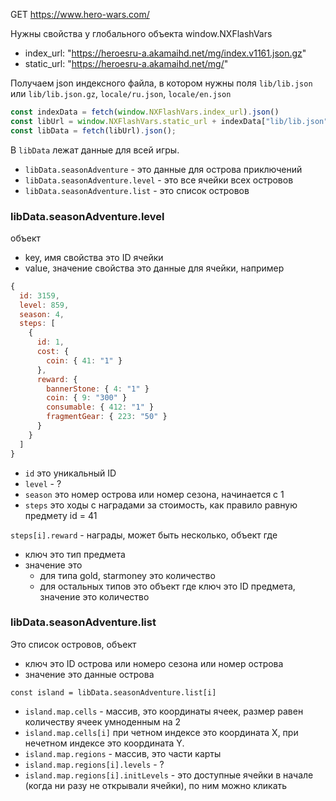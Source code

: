 GET https://www.hero-wars.com/

Нужны свойства у глобального объекта window.NXFlashVars

- index_url: "https://heroesru-a.akamaihd.net/mg/index.v1161.json.gz"
- static_url: "https://heroesru-a.akamaihd.net/mg/"

Получаем json индексного файла, в котором нужны поля `lib/lib.json` или `lib/lib.json.gz`, `locale/ru.json`, `locale/en.json`

```js
const indexData = fetch(window.NXFlashVars.index_url).json()
const libUrl = window.NXFlashVars.static_url + indexData["lib/lib.json"].path
const libData = fetch(libUrl).json();
```

В `libData` лежат данные для всей игры.

- `libData.seasonAdventure` - это данные для острова приключений
- `libData.seasonAdventure.level` - это все ячейки всех островов
- `libData.seasonAdventure.list` - это список островов


### libData.seasonAdventure.level

объект

- key, имя свойства это ID ячейки
- value, значение свойства это данные для ячейки, например

```js
{
  id: 3159,
  level: 859,
  season: 4,
  steps: [
    {
      id: 1,
      cost: {
        coin: { 41: "1" }
      },
      reward: {
        bannerStone: { 4: "1" }
        coin: { 9: "300" }
  ​      consumable: { 412: "1" }
        fragmentGear: { 223: "50" }
      }
    }
  ]
}
```

* `id` это уникальный ID
* `level` - ?
* `season` это номер острова или номер сезона, начинается с 1
* `steps` это ходы с наградами за стоимость, как правило равную предмету id = 41

`steps[i].reward` - награды, может быть несколько, объект где

* ключ это тип предмета
* значение это
  * для типа gold, starmoney это количество
  * для остальных типов это объект где ключ это ID предмета, значение это количество


### libData.seasonAdventure.list

Это список островов, объект

* ключ это ID острова или номеро сезона или номер острова
* значение это данные острова

```
const island = libData.seasonAdventure.list[i]
```

* `island.map.cells` - массив, это координаты ячеек, размер равен количеству ячеек умноденным на 2
* `island.map.cells[i]` при четном индексе это координата X, при нечетном индексе это координата Y.
* `island.map.regions` - массив, это части карты
* `island.map.regions[i].levels` - ?
* `island.map.regions[i].initLevels` - это доступные ячейки в начале (когда ни разу не открывали ячейки), по ним можно кликать
